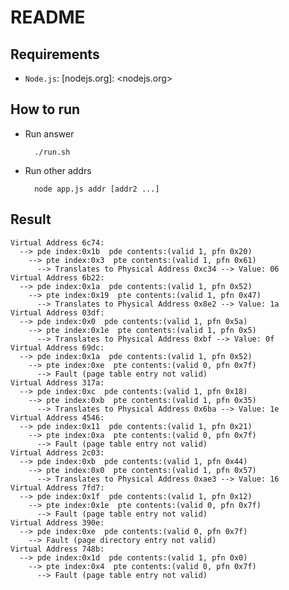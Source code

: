 # README

## Requirements

* `Node.js`: [nodejs.org]: <nodejs.org>

## How to run

* Run answer
    
        ./run.sh
        
* Run other addrs

        node app.js addr [addr2 ...]

## Result

    Virtual Address 6c74:
	  --> pde index:0x1b  pde contents:(valid 1, pfn 0x20)
	    --> pte index:0x3  pte contents:(valid 1, pfn 0x61)
	      --> Translates to Physical Address 0xc34 --> Value: 06
	Virtual Address 6b22:
	  --> pde index:0x1a  pde contents:(valid 1, pfn 0x52)
	    --> pte index:0x19  pte contents:(valid 1, pfn 0x47)
	      --> Translates to Physical Address 0x8e2 --> Value: 1a
	Virtual Address 03df:
	  --> pde index:0x0  pde contents:(valid 1, pfn 0x5a)
	    --> pte index:0x1e  pte contents:(valid 1, pfn 0x5)
	      --> Translates to Physical Address 0xbf --> Value: 0f
	Virtual Address 69dc:
	  --> pde index:0x1a  pde contents:(valid 1, pfn 0x52)
	    --> pte index:0xe  pte contents:(valid 0, pfn 0x7f)
	      --> Fault (page table entry not valid)
	Virtual Address 317a:
	  --> pde index:0xc  pde contents:(valid 1, pfn 0x18)
	    --> pte index:0xb  pte contents:(valid 1, pfn 0x35)
	      --> Translates to Physical Address 0x6ba --> Value: 1e
	Virtual Address 4546:
	  --> pde index:0x11  pde contents:(valid 1, pfn 0x21)
	    --> pte index:0xa  pte contents:(valid 0, pfn 0x7f)
	      --> Fault (page table entry not valid)
	Virtual Address 2c03:
	  --> pde index:0xb  pde contents:(valid 1, pfn 0x44)
	    --> pte index:0x0  pte contents:(valid 1, pfn 0x57)
	      --> Translates to Physical Address 0xae3 --> Value: 16
	Virtual Address 7fd7:
	  --> pde index:0x1f  pde contents:(valid 1, pfn 0x12)
	    --> pte index:0x1e  pte contents:(valid 0, pfn 0x7f)
	      --> Fault (page table entry not valid)
	Virtual Address 390e:
	  --> pde index:0xe  pde contents:(valid 0, pfn 0x7f)
	    --> Fault (page directory entry not valid)
	Virtual Address 748b:
	  --> pde index:0x1d  pde contents:(valid 1, pfn 0x0)
	    --> pte index:0x4  pte contents:(valid 0, pfn 0x7f)
	      --> Fault (page table entry not valid)